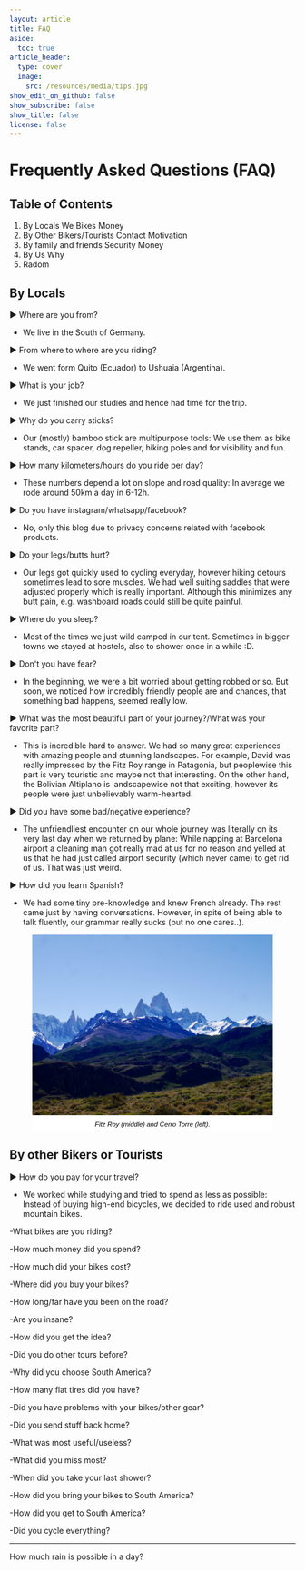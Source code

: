 ```yaml
---
layout: article
title: FAQ
aside:
  toc: true
article_header:
  type: cover
  image:
    src: /resources/media/tips.jpg
show_edit_on_github: false
show_subscribe: false
show_title: false
license: false
---
```


<style>
figcaption {
    font: italic smaller sans-serif;
    text-align: center;
    background: #ffffff;
    color: #000000;
    padding: 6px 0;
} 
</style>

# Frequently Asked Questions (FAQ)

## Table of Contents

1. By Locals
    We
    Bikes
    Money
2. By Other Bikers/Tourists
    Contact
    Motivation
3. By family and friends
    Security
    Money
4. By Us
    Why
5. Radom

## By Locals

&#9654; Where are you from?
- We live in the South of Germany.

&#9654; From where to where are you riding?
- We went form Quito (Ecuador) to Ushuaia (Argentina).

&#9654; What is your job?
- We just finished our studies and hence had time for the trip.

&#9654; Why do you carry sticks?
- Our (mostly) bamboo stick are multipurpose tools: We use them as bike stands, car spacer, dog repeller, hiking poles and for visibility and fun.

&#9654; How many kilometers/hours do you ride per day?
- These numbers depend a lot on slope and road quality: In average we rode around 50km a day in 6-12h.

&#9654; Do you have instagram/whatsapp/facebook?
- No, only this blog due to privacy concerns related with facebook products.

&#9654; Do your legs/butts hurt?
- Our legs got quickly used to cycling everyday, however hiking detours sometimes lead to sore muscles. We had well suiting saddles that were adjusted properly which is really important. Although this minimizes any butt pain, e.g. washboard roads could still be quite painful.

&#9654; Where do you sleep?
- Most of the times we just wild camped in our tent. Sometimes in bigger towns we stayed at hostels, also to shower once in a while :D.

&#9654; Don't you have fear?
- In the beginning, we were a bit worried about getting robbed or so. But soon, we noticed how incredibly friendly people are and chances, that something bad happens, seemed really low.

&#9654; What was the most beautiful part of your journey?/What was your favorite part?
- This is incredible hard to answer. We had so many great experiences with amazing people and stunning landscapes. For example, David was really impressed by the Fitz Roy range in Patagonia, but peoplewise this part is very touristic and maybe not that interesting. On the other hand, the Bolivian Altiplano is landscapewise not that exciting, however its people were just unbelievably warm-hearted.

&#9654; Did you have some bad/negative experience?
- The unfriendliest encounter on our whole journey was literally on its very last day when we returned by plane: While napping at Barcelona airport a cleaning man got really mad at us for no reason and yelled at us that he had just called airport security (which never came) to get rid of us. That was just weird.

&#9654; How did you learn Spanish?
- We had some tiny pre-knowledge and knew French already. The rest came just by having conversations. However, in spite of being able to talk fluently, our grammar really sucks (but no one cares..).


<figure>
  <img alt="Image" title="icon" src="/resources/media/fitzroy.jpg" />
  <figcaption>Fitz Roy (middle) and Cerro Torre (left).</figcaption>
</figure>


## By other Bikers or Tourists


&#9654; How do you pay for your travel?
- We worked while studying and tried to spend as less as possible: Instead of buying high-end bicycles, we decided to ride used and robust mountain bikes.

-What bikes are you riding?

-How much money did you spend?

-How much did your bikes cost?

-Where did you buy your bikes?

-How long/far have you been on the road?

-Are you insane?

-How did you get the idea?

-Did you do other tours before?

-Why did you choose South America?

-How many flat tires did you have?

-Did you have problems with your bikes/other gear?

-Did you send stuff back home?

-What was most useful/useless?

-What did you miss most?

-When did you take your last shower?

-How did you bring your bikes to South America?

-How did you get to South America?

-Did you cycle everything?


***



How much rain is possible in a day?



